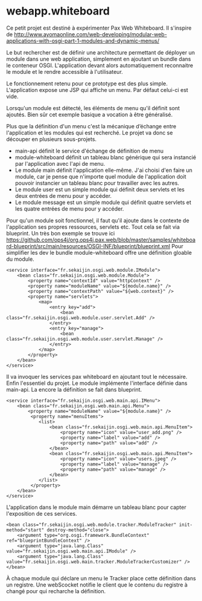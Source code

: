 # webapp.whiteboard

Ce petit projet est destiné à expérimenter Pax Web Whiteboard.
Il s'inspire de http://www.ayomaonline.com/web-developing/modular-web-applications-with-osgi-part-1-modules-and-dynamic-menus/

Le but rechercher est de définir une architecture permettant de déployer un module dans une web application, simplement en ajoutant un bundle dans le conteneur OSGI.
L'application devant alors automatiquement reconnaitre le module et le rendre accessible à l'utilisateur.

Le fonctionnement retenu pour ce prototype est des plus simple.
L'application expose une JSP qui affiche un menu.
Par défaut celui-ci est vide.

Lorsqu'un module est détecté, les éléments de menu qu'il définit sont ajoutés.
Bien sûr cet exemple basique a vocation à être généralisé.

Plus que la définition d'un menu c'est la mécanique d’échange entre l'application et les modules qui est recherché.
Le projet va donc se découper en plusieurs sous-projets.

* main-api définit le service d'échange de définition de menu 
* module-whiteboard définit un tableau blanc générique qui sera instancié par l'application avec l'api de menu.
* Le module main définit l'application elle-même. J'ai choisi d'en faire un module, car je pense que n'importe quel module de l'application doit pouvoir instancier un tableau blanc pour travailler avec les autres.
* Le module user est un simple module qui définit deux servlets et les deux entrées de menu pour y accéder.
* Le module message est un simple module qui définit quatre servlets et les quatre entrées de menu pour y accéder.

Pour qu'un module soit fonctionnel, il faut qu'il ajoute dans le contexte de l'application ses propres ressources, servlets etc.
Tout cela se fait via blueprint.
Un très bon exemple se trouve ici https://github.com/ops4j/org.ops4j.pax.web/blob/master/samples/whiteboard-blueprint/src/main/resources/OSGI-INF/blueprint/blueprint.xml
Pour simplifier les dev le bundle module-whiteboard offre une définition gloable du module.

    <service interface="fr.sekaijin.osgi.web.module.IModule">
        <bean class="fr.sekaijin.osgi.web.module.Module">
            <property name="contextId" value="httpContext" />
            <property name="moduleName" value="${module.name}" />
            <property name="contextPath" value="${web.context}" />
            <property name="servlets">
                <map>
                    <entry key="add">
                        <bean class="fr.sekaijin.osgi.web.module.user.servlet.Add" />
                    </entry>
                    <entry key="manage">
                        <bean class="fr.sekaijin.osgi.web.module.user.servlet.Manage" />
                    </entry>
                </map>
            </property>
        </bean>
    </service>
Il va invoquer les services pax whiteboard en ajoutant tout le nécessaire.
Enfin l'essentiel du projet. Le module implémente l'interface définie dans main-api.
La encore la définition se fait dans blueprint.

    <service interface="fr.sekaijin.osgi.web.main.api.IMenu">
        <bean class="fr.sekaijin.osgi.web.main.api.Menu">
            <property name="moduleName" value="${module.name}" />
             <property name="menuItems">
                <list>
                    <bean class="fr.sekaijin.osgi.web.main.api.MenuItem">
                        <property name="icon" value="user_add.png" />
                        <property name="label" value="add" />
                        <property name="path" value="add" />
                    </bean>
                    <bean class="fr.sekaijin.osgi.web.main.api.MenuItem">
                        <property name="icon" value="users.jpeg" />
                        <property name="label" value="manage" />
                        <property name="path" value="manage" />
                    </bean>
                </list>
             </property>
        </bean>
    </service>

L'application dans le module main démarre un tableau blanc pour capter l'exposition de ces services.
    
    <bean class="fr.sekaijin.osgi.web.module.tracker.ModuleTracker" init-method="start" destroy-method="close">
        <argument type="org.osgi.framework.BundleContext" ref="blueprintBundleContext" />
        <argument type="java.lang.Class" value="fr.sekaijin.osgi.web.main.api.IModule" />
        <argument type="java.lang.Class" value="fr.sekaijin.osgi.web.main.tracker.ModuleTrackerCustomizer" />
    </bean>

À chaque module qui déclare un menu le Tracker place cette définition dans un registre.
Une webScocket notifie le client que le contenu du registre à changé pour qui recharche la définition.
    
